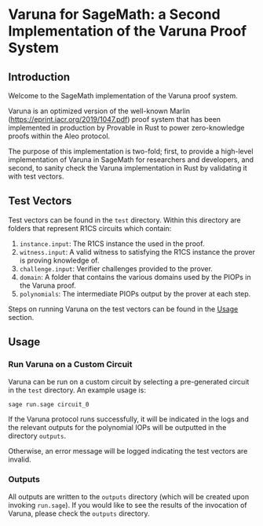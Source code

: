 # Varuna for SageMath: a Second Implementation of the Varuna Proof System

## Introduction
Welcome to the SageMath implementation of the Varuna proof system. 

Varuna is an optimized version of the well-known Marlin (https://eprint.iacr.org/2019/1047.pdf) proof system that has been implemented in production by Provable in Rust
to power zero-knowledge proofs within the Aleo protocol.

The purpose of this implementation is two-fold; first, to provide a high-level implementation of Varuna in SageMath for researchers and developers, and second, to sanity check the Varuna implementation in Rust by validating it with test vectors. 

## Test Vectors
Test vectors can be found in the `test` directory. Within this directory are folders that represent R1CS circuits which 
contain:
1. `instance.input`: The R1CS instance the used in the proof.
2. `witness.input`: A valid witness to satisfying the R1CS instance the prover is proving knowledge of.
3. `challenge.input`: Verifier challenges provided to the prover.
4. `domain`: A folder that contains the various domains used by the PIOPs in the Varuna proof.
5. `polynomials`: The intermediate PIOPs output by the prover at each step.

Steps on running Varuna on the test vectors can be found in the [Usage](#usage) section.

## Usage
### Run Varuna on a Custom Circuit 
Varuna can be run on a custom circuit by selecting a pre-generated circuit in the `test` directory. An example usage is: 
```
sage run.sage circuit_0
```
If the Varuna protocol runs successfully, it will be indicated in the logs and the relevant outputs for the polynomial IOPs will be outputted in the directory `outputs`.

Otherwise, an error message will be logged indicating the test vectors are invalid.


### Outputs

All outputs are written to the `outputs` directory (which will be created upon invoking `run.sage`). 
If you would like to see the results of the invocation of Varuna, please check the `outputs` directory.
